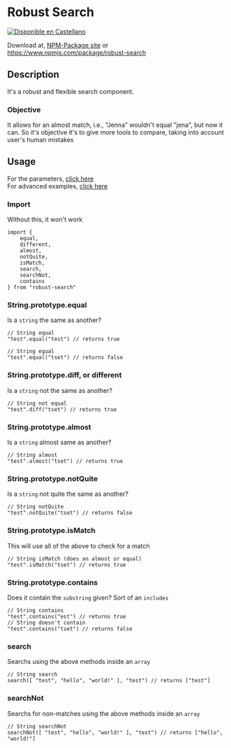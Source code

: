 # Robust Search #
[![Disponible en Castellano](https://img.shields.io/badge/lang-es-red.svg)](/doc/es/)

Download at, [NPM-Package site](www.npmjs.com/package/robust-search) or https://www.npmjs.com/package/robust-search

## Description
It's a robust and flexible search component.
### Objective
It allows for an almost match, i.e., "Jenna" wouldn't equal "jena", but now it can.
So it's objective it's to give more tools to compare, taking into account user's human mistakes

## Usage
For the parameters, [click here](/doc/en/parameters.md)
<br />
For advanced examples, [click here](/doc/en/advanced.md)

### Import
Without this, it won't work
````
import {
    equal,
    different,
    almost,
    notQuite,
    isMatch,
    search,
    searchNot,
    contains
} from "robust-search"
````
### String.prototype.equal
Is a `string` the same as another?
````
// String equal
"test".equal("test") // returns true

// String equal
"test".equal("tset") // returns false
````
### String.prototype.diff, or different
Is a `string` not the same as another?
````
// String not equal
"test".diff("tset") // returns true
````
### String.prototype.almost
Is a `string` almost same as another?
````
// String almost
"test".almost("tset") // returns true
````
### String.prototype.notQuite
Is a `string` not quite the same as another?
````
// String notQuite
"test".notQuite("tset") // returns false
````
### String.prototype.isMatch
This will use all of the above to check for a match
````
// String isMatch (does an almost or equal)
"test".isMatch("tset") // returns true
````
### String.prototype.contains
Does it contain the `substring` given? Sort of an `includes`
````
// String contains
"test".contains("est") // returns true
// String doesn't contain
"test".contains("tset") // returns false
````
### search
Searchs using the above methods inside an `array`
````
// String search
search([ "test", "hello", "world!" ], "test") // returns ["test"]
````
### searchNot
Searchs for non-matches using the above methods inside an `array`
````
// String searchNot
searchNot([ "test", "hello", "world!" ], "test") // returns ["hello", "world!"]
````